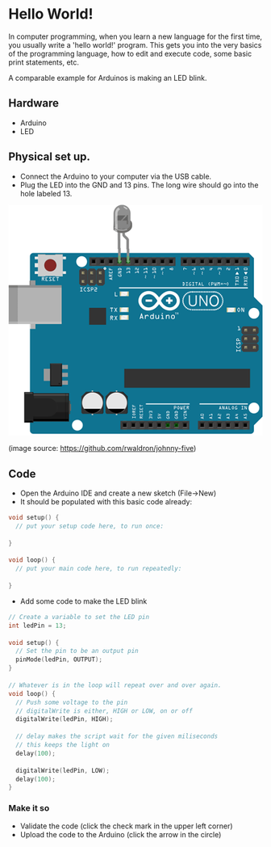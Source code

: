 # Hello World!

In computer programming, when you learn a new language for the first time, you
usually write a 'hello world!' program. This gets you into the very basics of
the programming language, how to edit and execute code, some basic print
statements, etc.

A comparable example for Arduinos is making an LED blink. 

## Hardware

- Arduino
- LED

## Physical set up.

- Connect the Arduino to your computer via the USB cable.
- Plug the LED into the GND and 13 pins. The long wire should go into the hole labeled 13.

![led-blink](images/led-blink.gif)

(image source: https://github.com/rwaldron/johnny-five)

## Code

- Open the Arduino IDE and create a new sketch (File->New)
- It should be populated with this basic code already:

```c
void setup() {
  // put your setup code here, to run once:

}

void loop() {
  // put your main code here, to run repeatedly:

}
```

- Add some code to make the LED blink

```c
// Create a variable to set the LED pin
int ledPin = 13;

void setup() {
  // Set the pin to be an output pin
  pinMode(ledPin, OUTPUT);
}

// Whatever is in the loop will repeat over and over again.
void loop() {
  // Push some voltage to the pin
  // digitalWrite is either, HIGH or LOW, on or off
  digitalWrite(ledPin, HIGH);

  // delay makes the script wait for the given miliseconds
  // this keeps the light on
  delay(100);

  digitalWrite(ledPin, LOW);
  delay(100);
}
```

### Make it so
- Validate the code (click the check mark in the upper left corner)
- Upload the code to the Arduino (click the arrow in the circle)

